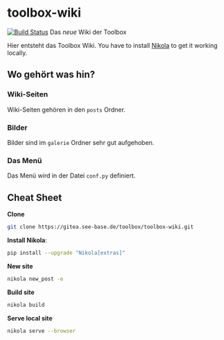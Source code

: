  toolbox-wiki
===================
[![Build Status](https://travis-ci.org/ToolboxBodensee/toolbox-wiki.svg?branch=master)](https://travis-ci.org/ToolboxBodensee/toolbox-wiki)
Das *neue* Wiki der Toolbox


Hier entsteht das Toolbox Wiki.
You have to install [Nikola](https://getnikola.com/getting-started.html) to get it working locally.


 Wo gehört was hin?
-------------------
### Wiki-Seiten
Wiki-Seiten gehören in den ``posts`` Ordner.

### Bilder
Bilder sind im ``galerie`` Ordner sehr gut aufgehoben.

### Das Menü
Das Menü wird in der Datei ``conf.py`` definiert.


 Cheat Sheet
-------------
**Clone**
```bash
git clone https://gitea.see-base.de/toolbox/toolbox-wiki.git
```

**Install Nikola**:
```bash
pip install --upgrade "Nikola[extras]"
````

**New site**
```bash
nikola new_post -e
```

**Build site**
```bash
nikola build
```

**Serve local site**
```bash
nikola serve --browser
```
